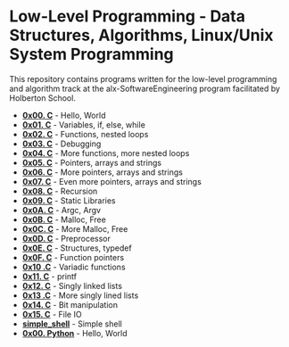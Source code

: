 # Low-Level Programming - Data Structures, Algorithms, Linux/Unix System Programming

This repository contains programs written for the low-level programming and algorithm track at the alx-SoftwareEngineering program facilitated by Holberton School.

* **[0x00. C](https://github.com/TobiLight/alx-low_level_programming/tree/main/0x00-hello_world)** - Hello, World
* **[0x01. C](https://github.com/TobiLight/alx-low_level_programming/tree/main/0x01-variables_if_else_while)** - Variables, if, else, while
* **[0x02. C](https://github.com/TobiLight/alx-low_level_programming/tree/main/0x02-functions_nested_loops)** - Functions, nested loops
* **[0x03. C](https://github.com/TobiLight/alx-low_level_programming/tree/main/0x03-debugging)** - Debugging
* **[0x04. C](https://github.com/TobiLight/alx-low_level_programming/tree/main/0x04-more_functions_nested_loops)** - More functions, more nested loops
* **[0x05. C](https://github.com/TobiLight/alx-low_level_programming/tree/main/0x05-pointers_arrays_strings)** - Pointers, arrays and strings
* **[0x06. C](https://github.com/TobiLight/alx-low_level_programming/tree/main/0x06-pointers_arrays_strings)** - More pointers, arrays and strings
* **[0x07. C](https://github.com/TobiLight/alx-low_level_programming/tree/main/0x07-pointers_arrays_strings)** - Even more pointers, arrays and strings
* **[0x08. C](https://github.com/TobiLight/alx-low_level_programming/tree/main/0x08-recursion)** - Recursion
* **[0x09. C](./0x09-static_libraries)** - Static Libraries
* **[0x0A. C](./0x0A-argc_argv)** - Argc, Argv
* **[0x0B. C](./0x0B-malloc_free)** - Malloc, Free
* **[0x0C. C](./0x0C-more_malloc_free)** - More Malloc, Free
* **[0x0D. C](./0x0D-preprocessor)** - Preprocessor
* **[0x0E. C](./0x0E-structures_typedef)** - Structures, typedef
* **[0x0F. C](./0x0F-function_pointers)** - Function pointers
* **[0x10 .C](./0x10-variadic_functions)** - Variadic functions
* **[0x11. C](https://github.com/TobiLight/printf.git)** - printf
* **[0x12. C](./0x12-singly_linked_lists)** - Singly linked lists
* **[0x13 .C](./0x13-more_singly_linked_lists)** - More singly lined lists
* **[0x14. C](./0x14-bit_manipulation/)** - Bit manipulation
* **[0x15. C](./0x15-file_io/)** - File IO
* **[simple_shell](https://github.com/TobiLight/simple_shell)** - Simple shell
* **[0x00. Python](https://github.com/TobiLight/alx-higher_level_prgramming/0x00-python_hello_world)** - Hello, World
